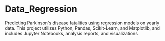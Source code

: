 # Data_Regression
Predicting Parkinson's disease fatalities using regression models on yearly data. This project utilizes Python, Pandas, Scikit-Learn, and Matplotlib, and includes Jupyter Notebooks, analysis reports, and visualizations
